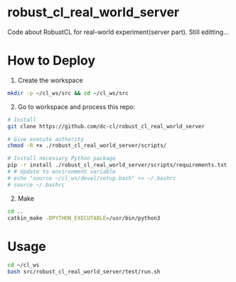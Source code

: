 # robust_cl_real_world_server
Code about RobustCL for real-world experiment(server part). Still editting...

# How to Deploy
1. Create the workspace
```bash
mkdir -p ~/cl_ws/src && cd ~/cl_ws/src
```
2. Go to workspace and process this repo:
```bash
# Install
git clone https://github.com/dc-cl/robust_cl_real_world_server

# Give execute authority
chmod -R +x ./robust_cl_real_world_server/scripts/

# Install necessary Python package
pip -r install ./robust_cl_real_world_server/scripts/requirements.txt
# # Update to environment variable
# echo "source ~/cl_ws/devel/setup.bash" >> ~/.bashrc
# source ~/.bashrc
```

2. Make
```bash
cd ..
catkin_make -DPYTHON_EXECUTABLE=/usr/bin/python3
```

# Usage
```bash
cd ~/cl_ws
bash src/robust_cl_real_world_server/test/run.sh
```
